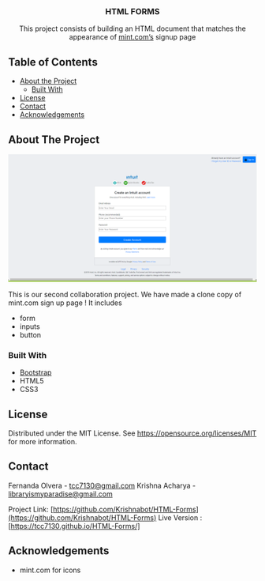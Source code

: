 <!-- PROJECT LOGO -->
<br />
<p align="center">
  <h3 align="center">HTML FORMS</h3>
  <p align="center">
    This project consists of building an HTML document that matches the appearance of <a href ="https://accounts.intuit.com/signup.html?offering_id=Intuit.ifs.mint&namespace_id=50000026&redirect_url=https%3A%2F%2Fmint.intuit.com%2Foverview.event%3Futm_medium%3Ddirect%26cta%3Dhero_sign_up_free_ProspectWeb%26ivid%3Dc8fe3d71-58ff-4faf-87d2-448743925869%26adobe_mc%3DMCMID%253D49158766005516314901585950021935351911%257CMCAID%253D2ED796B6852A3E7A-60000104A000C683%257CMCORGID%253D969430F0543F253D0A4C98C6%252540AdobeOrg%257CTS%253D1571853345%26ivid%3Dc8fe3d71-58ff-4faf-87d2-448743925869">mint.com’s</a> signup page
    <br />    
  </p>
</p>

<!-- TABLE OF CONTENTS -->

## Table of Contents

- [About the Project](#about-the-project)
  - [Built With](#built-with)
- [License](#license)
- [Contact](#contact)
- [Acknowledgements](#acknowledgements)

<!-- ABOUT THE PROJECT -->

## About The Project

[![Product Name Screen Shot][product-screenshot]](https://example.com)

This is our second collaboration project. We have made a clone copy of mint.com sign up page ! It includes

- form
- inputs
- button

### Built With

- [Bootstrap](https://getbootstrap.com)
- HTML5
- CSS3

<!-- LICENSE -->

## License

Distributed under the MIT License. See https://opensource.org/licenses/MIT for more information.

<!-- CONTACT -->

## Contact

Fernanda Olvera - tcc7130@gmail.com
Krishna Acharya - libraryismyparadise@gmail.com

Project Link: [https://github.com/Krishnabot/HTML-Forms](https://github.com/Krishnabot/HTML-Forms)
Live Version : [https://tcc7130.github.io/HTML-Forms/]

<!-- ACKNOWLEDGEMENTS -->

## Acknowledgements

- mint.com for icons

<!-- MARKDOWN LINKS & IMAGES -->
<!-- https://www.markdownguide.org/basic-syntax/#reference-style-links -->

[product-screenshot]: img/screenshot.PNG
